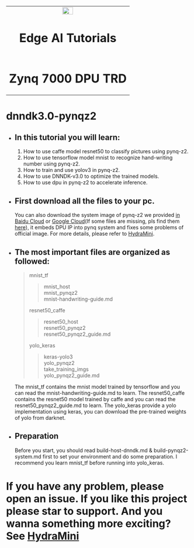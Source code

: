 <!--
 * @Author: Sauron Wu
 * @GitHub: wutianze
 * @Email: 1369130123qq@gmail.com
 * @Date: 2019-08-27 10:48:42
 * @LastEditors: Sauron Wu
 * @LastEditTime: 2019-12-03 09:28:32
 * @Description: 
 -->
<table>
<tr>
  <td colspan="4" align="center"><img src="./images/xilinx-logo.png" width="30%"/><h1>Edge AI Tutorials</h1>
  </td>
</tr>
<tr>
<td colspan="4" align="center"><h1>Zynq 7000 DPU TRD</h1>
</td>
</tr>
</table>  

# dnndk3.0-pynqz2
- ## In this tutorial you will learn:
  1. How to use caffe model resnet50 to classify pictures using pynq-z2.
  2. How to use tensorflow model mnist to recognize hand-writing number using pynq-z2.
  3. How to train and use yolov3 in pynq-z2.
  4. How to use DNNDK-v3.0 to optimize the trained models.
  5. How to use dpu in pynq-z2 to accelerate inference.
- ## First download all the files to your pc.
  You can also download the system image of pynq-z2 we provided [in Baidu Cloud](https://pan.baidu.com/s/1gOJaoJJ8z2jf-BaLklID3Q) or [Google Cloud](https://drive.google.com/file/d/1vuwzj5Xu05-Jubmzv7Tkx-XbpLa_D_4q/view?usp=sharing)(If some files are missing, pls find them [here](https://github.com/sumilao/Zynq-7000-DPU-TRD)), it embeds DPU IP into pynq system and fixes some problems of official image. For more details, please refer to [HydraMini](https://github.com/wutianze/HydraMini).
- ## The most important files are organized as followed:
  > mnist_tf
  >> mnist_host  
  >> mnist_pynqz2  
  >> mnist-handwriting-guide.md  
  >>
  > resnet50_caffe  
  >> resnet50_host  
  >> resnet50_pynqz2  
  >> resnet50_pynqz2_guide.md
  >>
  > yolo_keras  
  >> keras-yolo3  
  >> yolo_pynqz2  
  >> take_training_imgs  
  >> yolo_pynqz2_guide.md

  The mnist_tf contains the mnist model trained by tensorflow and you can read the mnist-handwriting-guide.md to learn. The resnet50_caffe contains the resnet50 model trained by caffe and you can read the resnet50_pynqz2_guide.md to learn.  The yolo_keras provide a yolo implementation using keras, you can download the pre-trained weights of yolo from darknet.
- ## Preparation
  Before you start, you should read build-host-dnndk.md & build-pynqz2-system.md first to set your environment and do some preparation. I recommend you learn mnist_tf before running into yolo_keras.

# If you have any problem, please open an issue. If you like this project please star to support. And you wanna something more exciting? See [HydraMini](https://github.com/wutianze/HydraMini)
